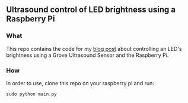 ## Ultrasound control of LED brightness using a Raspberry Pi

### What

This repo contains the code for my [blog post](https://fabioberger.github.io/blog/2013/12/21/controlling-led-brightness-with-a-grove-ultrasound-sensor-and-raspberry-pi/ "Fabio Berger Blog") about controlling an LED's brightness using a Grove Ultrasound Sensor and the Raspberry Pi. 

### How

In order to use, clone this repo on your raspberry pi and run:

	sudo python main.py